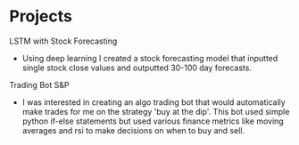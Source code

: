 # Projects

LSTM with Stock Forecasting
- Using deep learning I created a stock forecasting model that inputted single stock close values and outputted 30-100 day forecasts.

Trading Bot S&P
- I was interested in creating an algo trading bot that would automatically make trades for me on the strategy 'buy at the dip'. This bot used simple python if-else statements but used various finance metrics like moving averages and rsi to make decisions on when to buy and sell. 
